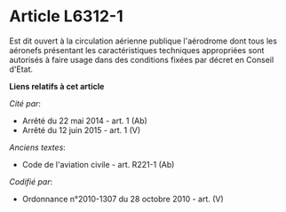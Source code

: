 # Article L6312-1

Est dit ouvert à la circulation aérienne publique l'aérodrome dont tous les aéronefs présentant les caractéristiques
techniques appropriées sont autorisés à faire usage dans des conditions fixées par décret en Conseil d'Etat.

**Liens relatifs à cet article**

_Cité par_:

  - Arrêté du 22 mai 2014 - art. 1 (Ab)
  - Arrêté du 12 juin 2015 - art. 1 (V)

_Anciens textes_:

  - Code de l'aviation civile - art. R221-1 (Ab)

_Codifié par_:

  - Ordonnance n°2010-1307 du 28 octobre 2010 - art. (V)
